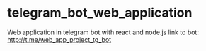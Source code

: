 # telegram_bot_web_application
Web application in telegram bot with react and node.js
link to bot: http://t.me/web_app_project_tg_bot